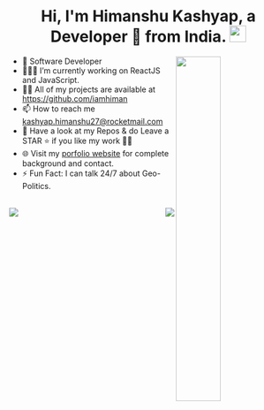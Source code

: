 <!--
**iamhiman/iamhiman** is a ✨ _special_ ✨ repository because its `README.md` (this file) appears on your GitHub profile.
-->

<h1 align="center">Hi, I'm Himanshu Kashyap, a Developer 🚀 from India. <img src="https://user-images.githubusercontent.com/23083986/109312038-8d752d80-786c-11eb-895f-cfd5a04bf6f9.gif" width="30" /></h1>

<img align="right" src="https://user-images.githubusercontent.com/23083986/109315655-c8796000-7870-11eb-91b6-436fd7708f2e.gif" width="40%" />

- 🔭 Software Developer
- 👨🏽‍💻  I’m currently working on ReactJS and JavaScript.
- 👨‍💻 All of my projects are available at <a href="https://github.com/iamhiman" target="_blank">https://github.com/iamhiman</a>
- 📫 How to reach me <a href="mailto:kashyap.himanshu27@rocketmail.com" target="_blank">kashyap.himanshu27@rocketmail.com</a>
- :file_folder: Have a look at my Repos & do Leave a STAR :star: if you like my work :man_technologist:
- 🌐 Visit my [porfolio website](http://himankash.epizy.com/) for complete background and contact.
- ⚡ Fun Fact: I can talk 24/7 about Geo-Politics.


<br >
<div align="center">
 <img src="https://github-readme-stats.vercel.app/api?username=iamhiman&count_private=true&show_icons=true" align="left">
 <img src="https://github-readme-stats.vercel.app/api/top-langs/?username=iamhiman&layout=compact" align="right">
</div>
